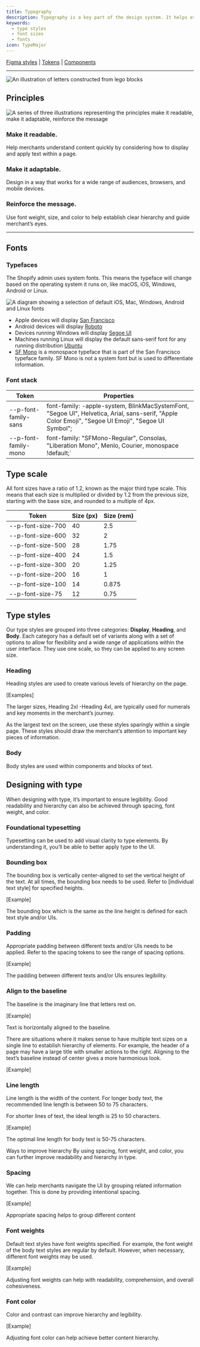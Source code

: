 ```yaml
---
title: Typography
description: Typography is a key part of the design system. It helps establish hierarchy and communicate important content by creating clear visual patterns.
keywords:
  - type styles
  - font sizes
  - fonts
icon: TypeMajor
---
```


[Figma styles](http://www.google.com) | [Tokens](http://www.google.com) | [Components](http://www.google.com)

---

![An illustration of letters constructed from lego blocks](/images/foundations/design/typography/text-featured@2x.png)

## Principles

![A series of three illustrations representing the principles make it readable, make it adaptable, reinforce the message](/images/foundations/design/typography/text-principles@2x.png)

### Make it readable.

Help merchants understand content quickly by considering how to display and apply text within a page.

### Make it adaptable.

Design in a way that works for a wide range of audiences, browsers, and mobile devices.

### Reinforce the message.

Use font weight, size, and color to help establish clear hierarchy and guide merchant’s eyes.

---

## Fonts

<!-- keywords: font-family, webfont, system font -->

### Typefaces

The Shopify admin uses system fonts. This means the typeface will change based on the operating system it runs on, like macOS, iOS, Windows, Android or Linux.

![A diagram showing a selection of default iOS, Mac, Windows, Android and Linux fonts](/images/foundations/design/typography/type-fontstack@2x.png)

<!-- end -->

- Apple devices will display [San Francisco](https://devimages-cdn.apple.com/design/resources/download/SF-Pro.dmg)
- Android devices will display [Roboto](https://fonts.google.com/specimen/Roboto)
- Devices running Windows will display [Segoe UI](https://developer.microsoft.com/en-us/fabric#/resources)
- Machines running Linux will display the default sans-serif font for any running distribution [Ubuntu](https://design.ubuntu.com/font/)
- [SF Mono](https://devimages-cdn.apple.com/design/resources/download/SF-Mono.dmg) is a monospace typeface that is part of the San Francisco typeface family. SF Mono is not a system font but is used to differentiate information.

### Font stack

| Token                | Properties                                                                                                                                          |
| -------------------- | --------------------------------------------------------------------------------------------------------------------------------------------------- |
| --p-font-family-sans | font-family: -apple-system, BlinkMacSystemFont, "Segoe UI", Helvetica, Arial, sans-serif, "Apple Color Emoji", "Segoe UI Emoji", "Segoe UI Symbol"; |
| --p-font-family-mono | font-family: "SFMono-Regular", Consolas, "Liberation Mono", Menlo, Courier, monospace !default;`                                                    |

## Type scale

All font sizes have a ratio of 1.2, known as the major third type scale. This means that each size is multiplied or divided by 1.2 from the previous size, starting with the base size, and rounded to a multiple of 4px.

| Token             | Size (px) | Size (rem) |
| ----------------- | --------- | ---------- |
| --p-font-size-700 | 40        | 2.5        |
| --p-font-size-600 | 32        | 2          |
| --p-font-size-500 | 28        | 1.75       |
| --p-font-size-400 | 24        | 1.5        |
| --p-font-size-300 | 20        | 1.25       |
| --p-font-size-200 | 16        | 1          |
| --p-font-size-100 | 14        | 0.875      |
| --p-font-size-75  | 12        | 0.75       |

## Type styles

<!-- keywords: type styles, font-weight, font-size -->

Our type styles are grouped into three categories: **Display**, **Heading**, and **Body**. Each category has a default set of variants along with a set of options to allow for flexibility and a wide range of applications within the user interface. They use one scale, so they can be applied to any screen size.

### Heading

Heading styles are used to create various levels of hierarchy on the page.

[Examples]

The larger sizes, Heading 2xl -Heading 4xl, are typically used for numerals and key moments in the merchant’s journey.

As the largest text on the screen, use these styles sparingly within a single page. These styles should draw the merchant’s attention to important key pieces of information.

### Body

Body styles are used within components and blocks of text.

<!-- end -->

## Designing with type

When designing with type, it’s important to ensure legibility. Good readability and hierarchy can also be achieved through spacing, font weight, and color.

### Foundational typesetting

Typesetting can be used to add visual clarity to type elements. By understanding it, you’ll be able to better apply type to the UI.

### Bounding box

The bounding box is vertically center-aligned to set the vertical height of the text. At all times, the bounding box needs to be used. Refer to [individual text style] for specified heights.

[Example]

The bounding box which is the same as the line height is defined for each text style and/or UIs.

### Padding

Appropriate padding between different texts and/or UIs needs to be applied. Refer to the spacing tokens to see the range of spacing options.

[Example]

The padding between different texts and/or UIs ensures legibility.

### Align to the baseline

The baseline is the imaginary line that letters rest on.

[Example]

Text is horizontally aligned to the baseline.

There are situations where it makes sense to have multiple text sizes on a single line to establish hierarchy of elements. For example, the header of a page may have a large title with smaller actions to the right. Aligning to the text’s baseline instead of center gives a more harmonious look.

[Example]

### Line length

Line length is the width of the content. For longer body text, the recommended line length is between 50 to 75 characters.

For shorter lines of text, the ideal length is 25 to 50 characters.

[Example]

The optimal line length for body text is 50-75 characters.

Ways to improve hierarchy
By using spacing, font weight, and color, you can further improve readability and hierarchy in type.

### Spacing

We can help merchants navigate the UI by grouping related information together. This is done by providing intentional spacing.

[Example]

Appropriate spacing helps to group different content

### Font weights

Default text styles have font weights specified. For example, the font weight of the body text styles are regular by default. However, when necessary, different font weights may be used.

[Example]

Adjusting font weights can help with readability, comprehension, and overall cohesiveness.

### Font color

Color and contrast can improve hierarchy and legibility.

[Example]

Adjusting font color can help achieve better content hierarchy.
